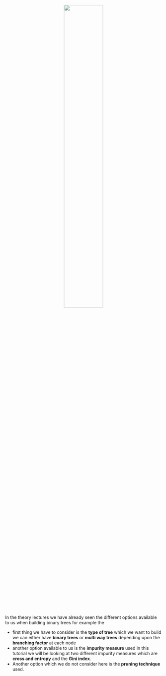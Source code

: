 


<p align="center">
  <img src="https://github.com/iAmKankan/MachineLearning_With_Python/assets/12748752/fd303e94-8b44-4234-8a8b-8671c23e648e" width=50%/>
</p>


In the theory lectures we have already seen the different options available to us when building binary trees for example the 
* first thing we have to consider is the **type of tree** which we want to build we can either have **binary trees** or **multi way trees** depending upon the **branching factor** at each node
* another option available to us is the **impurity measure** used in this tutorial we will be looking at two different impurity measures which are **cross and entropy** and the **Gini index**.
* Another option which we do not consider here is the **pruning technique** used.

